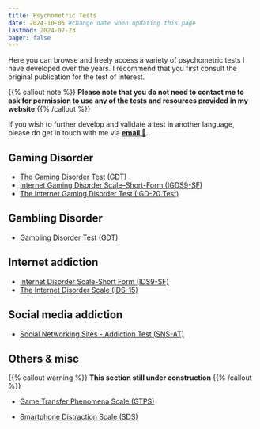 ```yaml
---
title: Psychometric Tests
date: 2024-10-05 #change date when updating this page
lastmod: 2024-07-23
pager: false
---
```

Here you can browse and freely access a variety of psychometric tests
I have developed over the years. I recommend that you first consult the original publication
for the test of interest.

{{% callout note %}}
**Please note that you do not need to contact me to ask for permission to use
any of the tests and resources provided in my website**
{{% /callout %}}

If you wish to further develop and validate a test in another language, please do get in touch with me via **[email 📧](mailto:contactme@halleypontes.com)**.

## Gaming Disorder
- <a href="/tests/gdt/" target="_blank">The Gaming Disorder Test (GDT)</a>
- <a href="/tests/igds9-sf/" target="_blank">Internet Gaming Disorder Scale–Short-Form (IGDS9-SF)</a>
- <a href="/tests/igd20-test/" target="_blank">The Internet Gaming Disorder Test (IGD-20 Test)</a>

## Gambling Disorder
- <a href="/tests/gdt2/" target="_blank">Gambling Disorder Test (GDT)</a>

## Internet addiction
- <a href="/tests/ids9-sf/" target="_blank">Internet Disorder Scale-Short Form (IDS9-SF)</a>
- <a href="/tests/ids-15/" target="_blank">The Internet Disorder Scale (IDS-15)</a>

## Social media addiction
- <a href="/tests/sns-at" target="_blank">Social Networking Sites - Addiction Test (SNS-AT)</a>

## Others & misc
{{% callout warning %}}
**This section still under construction**
{{% /callout %}}

- [Game Transfer Phenomena Scale (GTPS)](https://doi.org/10.1089/cyber.2015.0221)
<!-- see: https://doi.org/10.1089/cyber.2015.0221 -->
- [Smartphone Distraction Scale (SDS)](https://doi.org/10.3389/fpsyt.2021.642634)
<!-- see: https://doi.org/10.3389/fpsyt.2021.642634 -->